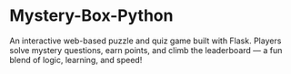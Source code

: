 # Mystery-Box-Python
An interactive web-based puzzle and quiz game built with Flask. Players solve mystery questions, earn points, and climb the leaderboard — a fun blend of logic, learning, and speed!
